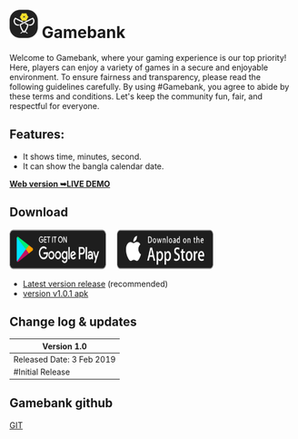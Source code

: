 # <img src="assets/icon_512by512-black.png" width="50" height="50"/> Gamebank
Welcome to Gamebank, where your gaming experience is our top priority! Here, players can enjoy a variety of games in a secure and enjoyable environment. To ensure fairness and transparency, please read the following guidelines carefully. By using #Gamebank, you agree to abide by these terms and conditions. Let's keep the community fun, fair, and respectful for everyone.

## Features:
- It shows time, minutes, second.
- It can show the bangla calendar date.

<a href="https://gbprize.github.io/"><strong>Web version ➥LIVE DEMO</strong></a>

## Download
<a href="#"><img alt="Get it on Google Play" 
	src="https://github.com/gbprize/gamebank/blob/main/assets/images/badge_play_story_p001_202402.svg" width="170" height="70"></a>
 <a href="#"><img alt="Get it on App Store" 
	src="https://github.com/gbprize/gamebank/blob/main/assets/images/badge_app_store_p001_202401.svg" style="padding-left:15px;" width="170" height="70"></a>

* [Latest version release](#) (recommended)
* [version v1.0.1 apk](#)

## Change log & updates
| Version 1.0                         |
| ----------------------------- |
| Released Date: 3 Feb 2019                  |
| #Initial Release                  |

## Gamebank github
[GIT](https://github.com/gbprize) <br>
